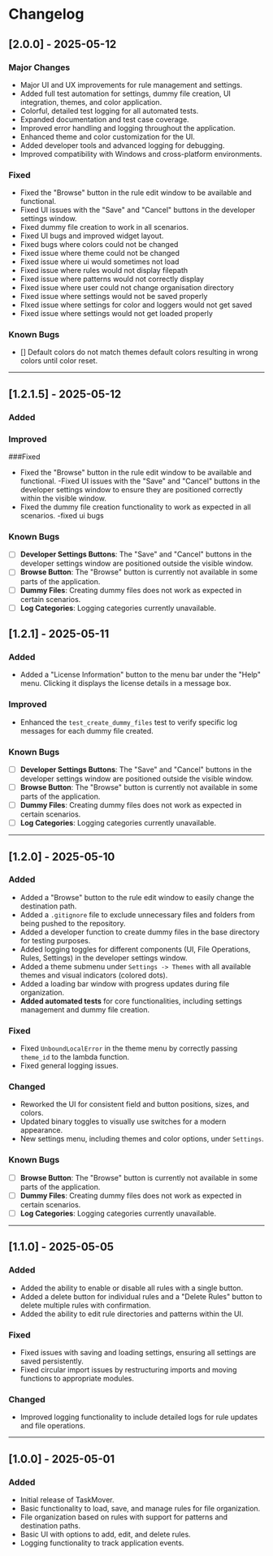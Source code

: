 # Changelog

## [2.0.0] - 2025-05-12
### Major Changes
- Major UI and UX improvements for rule management and settings.
- Added full test automation for settings, dummy file creation, UI integration, themes, and color application.
- Colorful, detailed test logging for all automated tests.
- Expanded documentation and test case coverage.
- Improved error handling and logging throughout the application.
- Enhanced theme and color customization for the UI.
- Added developer tools and advanced logging for debugging.
- Improved compatibility with Windows and cross-platform environments.

### Fixed
- Fixed the "Browse" button in the rule edit window to be available and functional.
- Fixed UI issues with the "Save" and "Cancel" buttons in the developer settings window.
- Fixed dummy file creation to work in all scenarios.
- Fixed UI bugs and improved widget layout.
- Fixed bugs where colors could not be changed
- Fixed issue where theme could not be changed
- Fixed issue where ui would sometimes not load
- Fixed issue where rules would not display filepath
- Fixed issue where patterns would not correctly display
- Fixed issue where user could not change organisation directory
- Fixed issue where settings would not be saved properly 
- FIxed issue where settings for color  and loggers would not get saved 
- Fixed issue where settings would not get loaded properly 


### Known Bugs
- [] Default colors do not match themes default colors resulting in wrong colors until
     color reset.
     
---

## [1.2.1.5] - 2025-05-12
### Added

### Improved
###Fixed
- Fixed the "Browse" button in the rule edit window to be available and functional.
-Fixed UI issues with the "Save" and "Cancel" buttons in the developer settings window to ensure they are positioned correctly within the visible window.
- Fixed the dummy file creation functionality to work as expected in all scenarios.
-fixed ui bugs 
### Known Bugs
- [ ] **Developer Settings Buttons**: The "Save" and "Cancel" buttons in the developer settings window are positioned outside the visible window.
- [ ] **Browse Button**: The "Browse" button is currently not available in some parts of the application.
- [ ] **Dummy Files**: Creating dummy files does not work as expected in certain scenarios.
- [ ] **Log Categories**: Logging categories currently unavailable.
## [1.2.1] - 2025-05-11
### Added
- Added a "License Information" button to the menu bar under the "Help" menu. Clicking it displays the license details in a message box.

### Improved
- Enhanced the `test_create_dummy_files` test to verify specific log messages for each dummy file created.

### Known Bugs
- [ ] **Developer Settings Buttons**: The "Save" and "Cancel" buttons in the developer settings window are positioned outside the visible window.
- [ ] **Browse Button**: The "Browse" button is currently not available in some parts of the application.
- [ ] **Dummy Files**: Creating dummy files does not work as expected in certain scenarios.
- [ ] **Log Categories**: Logging categories currently unavailable.

---

## [1.2.0] - 2025-05-10
### Added
- Added a "Browse" button to the rule edit window to easily change the destination path.
- Added a `.gitignore` file to exclude unnecessary files and folders from being pushed to the repository.
- Added a developer function to create dummy files in the base directory for testing purposes.
- Added logging toggles for different components (UI, File Operations, Rules, Settings) in the developer settings window.
- Added a theme submenu under `Settings -> Themes` with all available themes and visual indicators (colored dots).
- Added a loading bar window with progress updates during file organization.
- **Added automated tests** for core functionalities, including settings management and dummy file creation.

### Fixed
- Fixed `UnboundLocalError` in the theme menu by correctly passing `theme_id` to the lambda function.
- Fixed general logging issues.

### Changed
- Reworked the UI for consistent field and button positions, sizes, and colors.
- Updated binary toggles to visually use switches for a modern appearance.
- New settings menu, including themes and color options, under `Settings`.

### Known Bugs
- [ ] **Browse Button**: The "Browse" button is currently not available in some parts of the application.
- [ ] **Dummy Files**: Creating dummy files does not work as expected in certain scenarios.
- [ ] **Log Categories**: Logging categories currently unavailable.

---

## [1.1.0] - 2025-05-05
### Added
- Added the ability to enable or disable all rules with a single button.
- Added a delete button for individual rules and a "Delete Rules" button to delete multiple rules with confirmation.
- Added the ability to edit rule directories and patterns within the UI.

### Fixed
- Fixed issues with saving and loading settings, ensuring all settings are saved persistently.
- Fixed circular import issues by restructuring imports and moving functions to appropriate modules.

### Changed
- Improved logging functionality to include detailed logs for rule updates and file operations.

---

## [1.0.0] - 2025-05-01
### Added
- Initial release of TaskMover.
- Basic functionality to load, save, and manage rules for file organization.
- File organization based on rules with support for patterns and destination paths.
- Basic UI with options to add, edit, and delete rules.
- Logging functionality to track application events.
